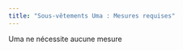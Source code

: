 ```yaml
---
title: "Sous-vêtements Uma : Mesures requises"
---
```


<Note>
Uma ne nécessite aucune mesure
</Note>
